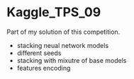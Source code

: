 # Kaggle_TPS_09

Part of my solution of this competition.
- stacking neual network models
- different seeds 
- stacking with mixutre of base models 
- features encoding
